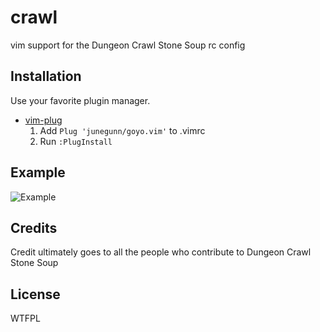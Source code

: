 crawl
=====

vim support for the Dungeon Crawl Stone Soup rc config


Installation
------------

Use your favorite plugin manager.

- [vim-plug](https://github.com/junegunn/vim-plug)
  1. Add `Plug 'junegunn/goyo.vim'` to .vimrc
  2. Run `:PlugInstall`


Example
-------
![Example](https://cloud.githubusercontent.com/assets/118710/6735898/b7ba7b3a-ce37-11e4-8ae3-2a44e49012c6.png)


Credits
-------

Credit ultimately goes to all the people who contribute to Dungeon Crawl Stone Soup

License
-------

WTFPL
